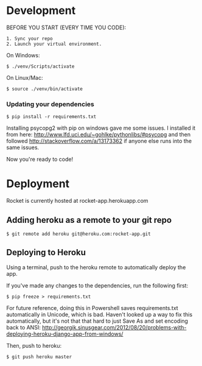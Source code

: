 # Development
BEFORE YOU START (EVERY TIME YOU CODE): 

	1. Sync your repo
	2. Launch your virtual environment.

On Windows:

	$ ./venv/Scripts/activate

On Linux/Mac:

	$ source ./venv/bin/activate

### Updating your dependencies

	$ pip install -r requirements.txt

Installing psycopg2 with pip on windows gave me some issues. I installed it from here: http://www.lfd.uci.edu/~gohlke/pythonlibs/#psycopg
and then followed http://stackoverflow.com/a/13173362 if anyone else runs into the same issues.

Now you're ready to code!

# Deployment
Rocket is currently hosted at rocket-app.herokuapp.com

## Adding heroku as a remote to your git repo

	$ git remote add heroku git@heroku.com:rocket-app.git

## Deploying to Heroku 
Using a terminal, push to the heroku remote to automatically deploy the app.

If you've made any changes to the dependencies, run the following first: 
	
	$ pip freeze > requirements.txt

For future reference, doing this in Powershell saves requirements.txt automatically in Unicode,
which is bad. Haven't looked up a way to fix this automatically, but it's not that that hard to
just Save As and set encoding back to ANSI:
http://georgik.sinusgear.com/2012/08/20/problems-with-deploying-heroku-django-app-from-windows/

Then, push to heroku:

	$ git push heroku master